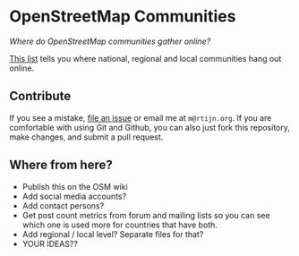 # OpenStreetMap Communities
*Where do OpenStreetMap communities gather online?*

[This list](https://github.com/mvexel/osm-communities/blob/master/osm-communities-list.csv) tells you where national, regional and local communities hang out online.

## Contribute

If you see a mistake, [file an issue](https://github.com/mvexel/osm-communities/issues) or email me at `m@rtijn.org`.
If you are comfortable with using Git and Github, you can also just fork this repository, make changes, and submit a pull request.

## Where from here?

* Publish this on the OSM wiki
* Add social media accounts?
* Add contact persons?
* Get post count metrics from forum and mailing lists so you can see which one is used more for countries that have both.
* Add regional / local level? Separate files for that?
* YOUR IDEAS??
